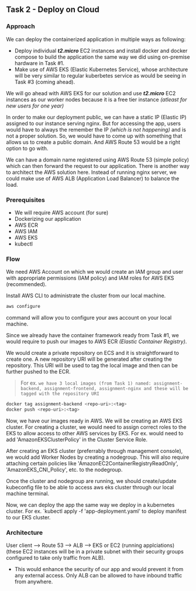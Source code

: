 ## Task 2 - Deploy on Cloud

### Approach
We can deploy the containerized application in multiple ways as following: 
 - Deploy individual _**t2.micro**_ EC2 instances and install docker and docker compose to build the application the same way we did using on-premise hardware in Task #1. 
 - Make use of AWS EKS (Elastic Kubernetes Service), whose architecture will be very similar to regular kuberbetes service as would be seeing in Task #3 (coming ahead).
 
 We will go ahead with AWS EKS for our solution and use _**t2.micro**_ EC2 instances as our worker nodes because it is a free tier instance _(atleast for new users for one year)_
 
 In order to make our deployment public, we can have a static IP (Elastic IP) assigned to our instance serving nginx. But for accessing the app, users would have to always the remember the IP _(which is not happening)_ and is not a proper solution. So, we would have to come up with something that allows us to create a public domain. And AWS Route 53 would be a right option to go with.
 
 We can have a domain name registered using AWS Route 53 (simple policy) which can then forward the request to our application. There is another way to architect the AWS solution here. Instead of running nginx server, we could make use of AWS ALB (Application Load Balancer) to balance the load.

### Prerequisites
- We will require AWS account (for sure)
- Dockerizing our application
- AWS ECR
- AWS IAM
- AWS EKS
- kubectl

### Flow
We need AWS Account on which we would create an IAM group and user with appropriate permissions (IAM policy) and IAM roles for AWS EKS (recommended). 

Install AWS CLI to administrate the cluster from our local machine.
```sh
aws configure
``` 
command will allow you to configure your aws account on your local machine.
	
Since we already have the container framework ready from Task #1, we would require to push our images to AWS ECR _(Elastic Container Registry)_.

We would create a private repository on ECS and it is straightforward to create one. A new repository URI will be generated after creating the repository. This URI will be used to tag the local image and then can be further pushed to the ECR.
>For ex. `we have 3 local images (from Task 1) named: assignment-backend, assignment-frontend, assignment-nginx and these will be tagged with the repository URI`
```sh
docker tag assignment-backend <repo-uri>:<tag>
docker push <repo-uri>:<tag>
```
Now, we have our images ready in AWS. We will be creating an AWS EKS cluster. For creating a cluster, we would need to assign correct roles to the EKS to allow access to other AWS services by EKS. For ex. would need to add 'AmazonEKSClusterPolicy' in the Cluster Service Role.

After creating an EKS cluster (preferrably through management console), we would add Worker Nodes by creating a nodegroup. This will also require attaching certain policies like 'AmazonEC2ContainerRegistryReadOnly', 'AmazonEKS_CNI_Policy', etc. to the nodegroup.

Once the cluster and nodegroup are running, we should create/update kubeconfig file to be able to access aws eks cluster through our local machine terminal.

Now, we can deploy the app the same way we deploy in a kubernetes cluster. 
For ex. `kubectl apply -f 'app-deployment.yaml' to deploy manifest to our EKS cluster.

### Architecture 
User client --> Route 53 --> ALB --> EKS or EC2 (running applciations) (these EC2 instances will be in a private subnet with their security groups configured to take only traffic from ALB).

- This would enhance the security of our app and would prevent it from any external access. Only ALB can be allowed to have inbound traffic from anywhere.

